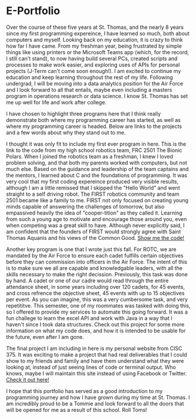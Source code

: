 # E-Portfolio

Over the course of these five years at St. Thomas, and the nearly 8 years since my first programming expereince, I have learned so much, both about computers and myself. Looking back on my education, it is crazy to think how far I have came. From my freshman year, being frustrated by simple things like using printers or the Microsoft Teams app (which, for the record, I still can't stand), to now having build several PCs, created scripts and processes to make work easier, and exploring uses of APIs for personal projects (J-Term can't come soon enough!). I am excited to continue my education and keep learning throughout the rest of my life. Following undergrad, I will be moving into a data analytics position for the Air Force and I look forward to all that entails, maybe even including a masters program in operations research or data science. I know St. Thomas has set me up well for life and work after college.

I have chosen to highlight three programs here that I think really demonstrate both where my programming career has started, as well as where my programming career is headed. Below are links to the projects and a few words about why they stand out to me.

I thought it was only fit to include my first ever program in here. This is the link to the code from my high school robotics team, FRC 2501 The Bionic Polars. When I joined the robotics team as a freshman, I knew I loved problem solving, and that both my parents worked with computers, but not much else. Based on the guidance and leadership of the team captains and the mentors, I learned about C and the foundations of programming. It was very cool that my first coding expereince produced very visible results, although I am a little remissed that I skipped the "Hello World" and went straight to a self driving robot. The FIRST robotics community and team 2501 became like a family to me. FIRST not only focused on creating young minds capable of answering the challenges of tomorrow, but also empassived heavily the idea of "cooper-tition" as they called it. Learning from such a young age to motivate and encourage those around you, even when competing was a great skill to have. Although never explicitly said, I am confident that the founders of FIRST would strongly agree with Saint Thomas Aquanis and his views of the Common Good. [Show me the code!](https://github.com/timmyjlarson/2015_StableRobot)

Another key program is one that I wrote just this fall. For ROTC, we are mandated by the Air Force to ensure each cadet fulfills certain objectives before they can commission into officers in the Air Force. The intent of this is to make sure we all are capable and knowledgable leaders, with all the skills necessary to make the right decission. Previously, this task was done by hand. A cadet or one of our cadre would read through the entire attendance sheet, in some years including over 120 cadets, for 45 events, and cross refrence the objective sheet, 45 events with up to 15 objectives per event. As you can imagine, this was a very cumbersome task, and very repetititve. This semester, one of my roommates was tasked with doing this, so I offered to provide my services to automate this going forward. It was a fun challege to learn the excel API and work with Java in a way that I haven't since I took data structures. Check out this project for some more information on what my code does, and how it is intended to be usable for the future, even after I am gone.

The final project I am including in here is my personal website from CISC 375. It was exciting to make a project that had real deliverables that I could show to my friends and family and have them understand what they were looking at, instead of just seeing lines of code or terminal output. Who knows, maybe I will maintain this site instead of using Facebook or Twitter. [Check it out here!](https://github.com/timmyjlarson/WebDev-Assignment-1)

I hope that this portfolio has served as a good introduction to my programming journey and how I have grown during my time at St. Thomas. I am incredibly proud to be a Tommie and look forward to all the doors that will be opened for me as a result of this school. Roll Toms!
